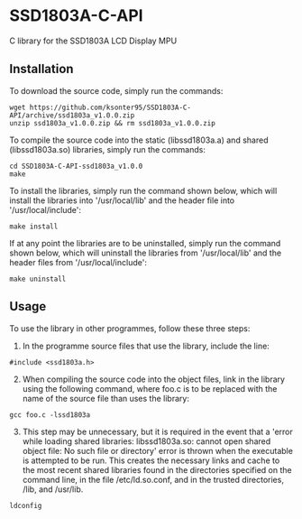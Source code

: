 # SSD1803A-C-API
C library for the SSD1803A LCD Display MPU

## Installation ##
To download the source code, simply run the commands:
```
wget https://github.com/ksonter95/SSD1803A-C-API/archive/ssd1803a_v1.0.0.zip
unzip ssd1803a_v1.0.0.zip && rm ssd1803a_v1.0.0.zip
```
To compile the source code into the static (libssd1803a.a) and shared (libssd1803a.so) libraries, simply run the commands:
```
cd SSD1803A-C-API-ssd1803a_v1.0.0
make
```
To install the libraries, simply run the command shown below, which will install the libraries into '/usr/local/lib' and the header file into '/usr/local/include':
```
make install
```
If at any point the libraries are to be uninstalled, simply run the command shown below, which will uninstall the libraries from '/usr/local/lib' and the header files from '/usr/local/include':
```
make uninstall
```

## Usage ##
To use the library in other programmes, follow these three steps:
1. In the programme source files that use the library, include the line:
```
#include <ssd1803a.h>
```
2. When compiling the source code into the object files, link in the library using the following command, where foo.c is to be replaced with the name of the source file than uses the library:
```
gcc foo.c -lssd1803a
```
3. This step may be unnecessary, but it is required in the event that a 'error while loading shared libraries: libssd1803a.so: cannot open shared object file: No such file or directory' error is thrown when the executable is attempted to be run.  This creates the necessary links and cache to the most recent shared libraries found in the directories specified on the command line, in the file /etc/ld.so.conf, and in the trusted directories, /lib, and /usr/lib.
```
ldconfig
```
